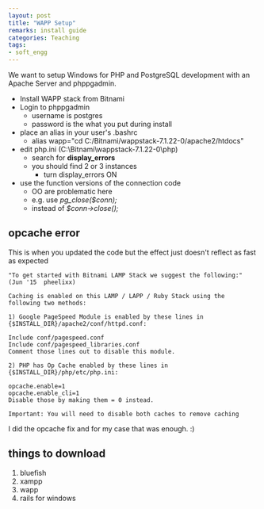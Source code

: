```yaml
---
layout: post
title: "WAPP Setup"	
remarks: install guide
categories: Teaching
tags: 
- soft_engg
---
```



We want to setup Windows for PHP and PostgreSQL development with an Apache Server and phppgadmin.

* Install WAPP stack from Bitnami
* Login to phppgadmin
  * username is postgres
  * password is the what you put during install
* place an alias in your user's .bashrc
    * alias wapp="cd C:/Bitnami/wappstack-7.1.22-0/apache2/htdocs"
* edit php.ini (C:\Bitnami\wappstack-7.1.22-0\php)
    * search for  **display_errors**
    * you should find 2 or 3 instances
        * turn display_errors ON
* use the function versions of the connection code
    * OO are problematic here 
    * e.g. use  *pg_close($conn);*
    * instead of *$conn->close();*


## opcache error

This is when you updated the code but the effect just doesn't reflect as fast as expected

~~~~
"To get started with Bitnami LAMP Stack we suggest the following:"
(Jun '15  pheelixx)

Caching is enabled on this LAMP / LAPP / Ruby Stack using the following two methods:

1) Google PageSpeed Module is enabled by these lines in {$INSTALL_DIR}/apache2/conf/httpd.conf:

Include conf/pagespeed.conf
Include conf/pagespeed_libraries.conf
Comment those lines out to disable this module.

2) PHP has Op Cache enabled by these lines in {$INSTALL_DIR}/php/etc/php.ini:

opcache.enable=1
opcache.enable_cli=1
Disable those by making them = 0 instead.

Important: You will need to disable both caches to remove caching
~~~~

I did the opcache fix and for my case that was enough.  :) 

## things to download

 1. bluefish
 2. xampp
 3. wapp
 4. rails for windows   
